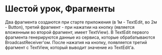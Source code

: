 # Шестой урок, Фрагменты
Два фрагмента создаются при старте приложения (в 1м - TextEdit, во 2м - Button), третий фрагмент - при нажатии на кнопку (является вложенным во второй фрагмент, имеет TextView).
В TextEdit первого фрагмента генерируются данные из сервиса, которые обрабатываются BroadcastReceiver'ом.
После нажатия на кнопку, появляется третий фрагмент с TextView, который выводит значение из TextEdit'а.
